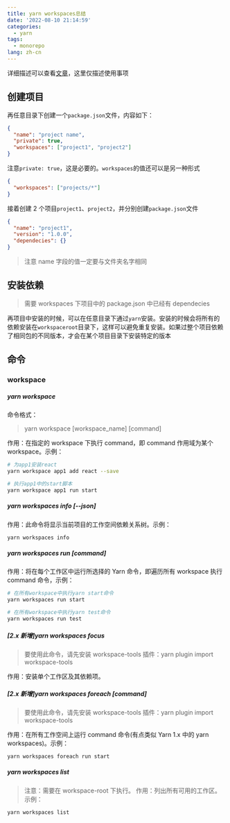 ```yaml
---
title: yarn workspaces总结
date: '2022-08-10 21:14:59'
categories:
  - yarn
tags:
  - monorepo
lang: zh-cn
---
```


详细描述可以查看[文章](https://juejin.cn/post/7011024137707585544)，这里仅描述使用事项

## 创建项目

再任意目录下创建一个`package.json`文件，内容如下：

```json
{
  "name": "project name",
  "private": true,
  "workspaces": ["project1", "project2"]
}
```

注意`private: true`，这是必要的。`workspaces`的值还可以是另一种形式

```json
{
  "workspaces": ["projects/*"]
}
```

接着创建 2 个项目`project1`、`project2`，并分别创建`package.json`文件

```json
{
  "name": "project1",
  "version": "1.0.0",
  "dependecies": {}
}
```

> 注意 name 字段的值一定要与文件夹名字相同

## 安装依赖

> 需要 workspaces 下项目中的 package.json 中已经有 dependecies

再项目中安装的时候，可以在任意目录下通过`yarn`安装。安装的时候会将所有的依赖安装在`workspaceroot`目录下，这样可以避免重复安装。如果过整个项目依赖了相同包的不同版本，才会在某个项目目录下安装特定的版本

## 命令

### workspace

##### yarn workspace

命令格式：

> yarn workspace [workspace_name] [command]

作用：在指定的 workspace 下执行 command，即 command 作用域为某个 workspace。示例：

```bash
# 为app1安装react
yarn workspace app1 add react --save

# 执行app1中的start脚本
yarn workspace app1 run start
```

##### yarn workspaces info [--json]

作用：此命令将显示当前项目的工作空间依赖关系树。示例：

```bash
yarn workspaces info
```

##### yarn workspaces run [command]

作用：将在每个工作区中运行所选择的 Yarn 命令，即遍历所有 workspace 执行 command 命令，示例：

```bash
# 在所有workspace中执行yarn start命令
yarn workspaces run start

# 在所有workspace中执行yarn test命令
yarn workspaces run test
```

##### [2.x 新增]yarn workspaces focus

> 要使用此命令，请先安装 workspace-tools 插件：yarn plugin import workspace-tools

作用：安装单个工作区及其依赖项。

##### [2.x 新增]yarn workspaces foreach [command]

> 要使用此命令，请先安装 workspace-tools 插件：yarn plugin import workspace-tools

作用：在所有工作空间上运行 command 命令(有点类似 Yarn 1.x 中的 yarn workspaces)。示例：

```bash
yarn workspaces foreach run start
```

##### yarn workspaces list

> 注意：需要在 workspace-root 下执行。 作用：列出所有可用的工作区。示例：

```bash
yarn workspaces list
```
